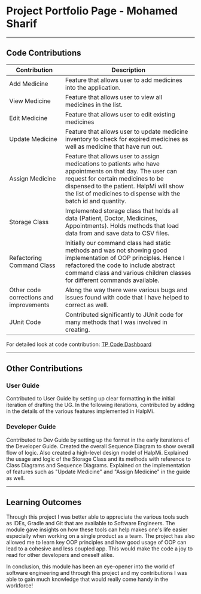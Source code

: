 # Project Portfolio Page - Mohamed Sharif
____________________________________________________________

## Code Contributions

| Contribution                            | Description                                                                                                                                                                                                                                                 |
|-----------------------------------------|-------------------------------------------------------------------------------------------------------------------------------------------------------------------------------------------------------------------------------------------------------------|
| Add Medicine                            | Feature that allows user to add medicines into the application.                                                                                                                                                                                             |
| View Medicine                           | Feature that allows user to view all medicines in the list.                                                                                                                                                                                                 |
| Edit Medicine                           | Feature that allows user to edit existing medicines                                                                                                                                                                                                         |
| Update Medicine                         | Feature that allows user to update medicine inventory to check for expired medicines as well as medicine that have run out.                                                                                                                                 |
| Assign Medicine                         | Feature that allows user to assign medications to patients who have appointments on that day. The user can request for certain medicines to be dispensed to the patient. HalpMi will show the list of medicines to dispense with the batch id and quantity. |
| Storage Class                           | Implemented storage class that holds all data (Patient, Doctor, Medicines, Appointments). Holds methods that load data from and save data to CSV files.                                                                                                     |
| Refactoring Command Class               | Initially our command class had static methods and was not showing good implementation of OOP principles. Hence I refactored the code to include abstract command class and various children classes for different commands available.                      |
| Other code corrections and improvements | Along the way there were various bugs and issues found with code that I have helped to correct as well.                                                                                                                                                     |
| JUnit Code                              | Contributed significantly to JUnit code for many methods that I was involved in creating.                                                                                                                                                                   |

For detailed look at code contribution: [TP Code Dashboard](https://nus-cs2113-ay2122s2.github.io/tp-dashboard/?search=&sort=groupTitle&sortWithin=title&timeframe=commit&mergegroup=&groupSelect=groupByRepos&breakdown=true&checkedFileTypes=docs~functional-code~test-code~other&since=2022-02-18&tabOpen=true&tabType=authorship&tabAuthor=shxr3f&tabRepo=AY2122S2-CS2113T-T09-3%2Ftp%5Bmaster%5D&authorshipIsMergeGroup=false&authorshipFileTypes=docs~functional-code~test-code~other&authorshipIsBinaryFileTypeChecked=false)
____________________________________________________________
## Other Contributions

### **User Guide**

Contributed to User Guide by setting up clear formatting in the initial iteration of drafting the UG. In the following
iterations, contributed by adding in the details of the various features implemented in HalpMi.

### **Developer Guide**

Contributed to Dev Guide by setting up the format in the early iterations of the Developer Guide.
Created the overall Sequence Diagram to show overall flow of logic. Also created a high-level design model of HalpMi.
Explained the usage and logic of the Storage Class and its methods with reference to Class Diagrams and Sequence Diagrams.
Explained on the implementation of features such as "Update Medicine" and "Assign Medicine" in the guide as well.

____________________________________________________________
## Learning Outcomes

Through this project I was better able to appreciate the various tools such as IDEs, Gradle and Git that are available to
Software Engineers. The module gave insights on how these tools can help makes one's life easier especially when working on
a single product as a team. The project has also allowed me to learn key OOP principles and how good usage of OOP can lead
to a cohesive and less coupled app. This would make the code a joy to read for other developers and oneself alike.

In conclusion, this module has been an eye-opener into the world of software engineering and through this project and my
contributions I was able to gain much knowledge that would really come handy in the workforce!